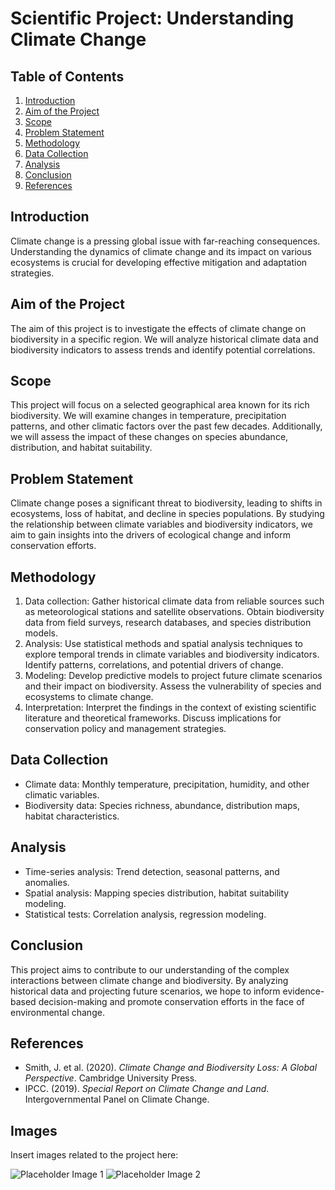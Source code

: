 
# Scientific Project: Understanding Climate Change

## Table of Contents
1. [Introduction](#introduction)
2. [Aim of the Project](#aim-of-the-project)
3. [Scope](#scope)
4. [Problem Statement](#problem-statement)
5. [Methodology](#methodology)
6. [Data Collection](#data-collection)
7. [Analysis](#analysis)
8. [Conclusion](#conclusion)
9. [References](#references)

## Introduction
Climate change is a pressing global issue with far-reaching consequences. Understanding the dynamics of climate change and its impact on various ecosystems is crucial for developing effective mitigation and adaptation strategies.

## Aim of the Project
The aim of this project is to investigate the effects of climate change on biodiversity in a specific region. We will analyze historical climate data and biodiversity indicators to assess trends and identify potential correlations.

## Scope
This project will focus on a selected geographical area known for its rich biodiversity. We will examine changes in temperature, precipitation patterns, and other climatic factors over the past few decades. Additionally, we will assess the impact of these changes on species abundance, distribution, and habitat suitability.

## Problem Statement
Climate change poses a significant threat to biodiversity, leading to shifts in ecosystems, loss of habitat, and decline in species populations. By studying the relationship between climate variables and biodiversity indicators, we aim to gain insights into the drivers of ecological change and inform conservation efforts.

## Methodology
1. Data collection: Gather historical climate data from reliable sources such as meteorological stations and satellite observations. Obtain biodiversity data from field surveys, research databases, and species distribution models.
2. Analysis: Use statistical methods and spatial analysis techniques to explore temporal trends in climate variables and biodiversity indicators. Identify patterns, correlations, and potential drivers of change.
3. Modeling: Develop predictive models to project future climate scenarios and their impact on biodiversity. Assess the vulnerability of species and ecosystems to climate change.
4. Interpretation: Interpret the findings in the context of existing scientific literature and theoretical frameworks. Discuss implications for conservation policy and management strategies.

## Data Collection
- Climate data: Monthly temperature, precipitation, humidity, and other climatic variables.
- Biodiversity data: Species richness, abundance, distribution maps, habitat characteristics.

## Analysis
- Time-series analysis: Trend detection, seasonal patterns, and anomalies.
- Spatial analysis: Mapping species distribution, habitat suitability modeling.
- Statistical tests: Correlation analysis, regression modeling.

## Conclusion
This project aims to contribute to our understanding of the complex interactions between climate change and biodiversity. By analyzing historical data and projecting future scenarios, we hope to inform evidence-based decision-making and promote conservation efforts in the face of environmental change.

## References
- Smith, J. et al. (2020). *Climate Change and Biodiversity Loss: A Global Perspective*. Cambridge University Press.
- IPCC. (2019). *Special Report on Climate Change and Land*. Intergovernmental Panel on Climate Change.

## Images
Insert images related to the project here:

![Placeholder Image 1](image1.jpg "Description of Image 1")
![Placeholder Image 2](image2.png "Description of Image 2")
